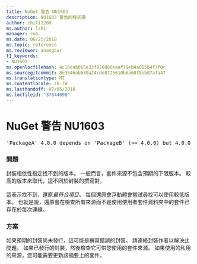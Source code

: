 ```yaml
---
title: NuGet 警告 NU1603
description: NU1603 警告的程式碼
author: zhili1208
ms.author: lzhi
manager: rob
ms.date: 06/25/2018
ms.topic: reference
ms.reviewer: anangaur
f1_keywords:
- NU1603
ms.openlocfilehash: 4c15cab065e32f926800eaaf79eb4a055b4f7f0c
ms.sourcegitcommit: 8e3546ab630a24cde8725610b6a68f8eb87afa47
ms.translationtype: MT
ms.contentlocale: zh-TW
ms.lasthandoff: 07/05/2018
ms.locfileid: "37844090"
---
```

# <a name="nuget-warning-nu1603"></a>NuGet 警告 NU1603

<pre>'PackageA' 4.0.0 depends on 'PackageB' (>= 4.0.0) but 4.0.0 was not found. An approximate best match of 5.0.0 was resolved.</pre>

### <a name="issue"></a>問題

封裝相依性指定找不到的版本。 一般而言，套件來源不包含預期的下限版本。 較高的版本來取代，這不同於封裝的撰寫對。<br/><br/>這表示找不到，還原*最符合項目*。 每個還原會浮動體會嘗試尋找可以使用較低版本。 也就是說，還原會在檢查所有來源而不是使用使用者套件資料夾中的套件已存在於每次連線。

### <a name="solution"></a>方案
如果預期的封裝尚未發行，這可能是撰寫錯誤的封裝。 請連絡封裝作者以解決此問題。 如果已發行的封裝，然後檢查它可供您使用的套件來源。 如果使用的私用的來源，您可能需要更新該摘要上的套件。 